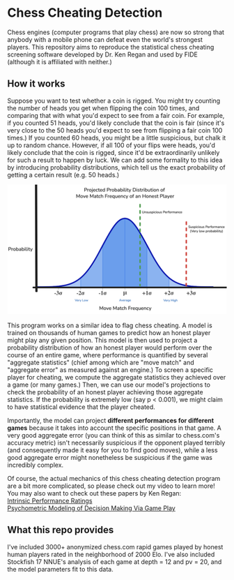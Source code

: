 # Chess Cheating Detection
 Chess engines (computer programs that play chess) are now so strong that anybody with a mobile phone can defeat even the world's strongest players.  This repository aims to reproduce the statistical chess cheating screening software developed by Dr. Ken Regan and used by FIDE (although it is affiliated with neither.)  

## How it works 
 Suppose you want to test whether a coin is rigged.  You might try counting the number of heads you get when flipping the coin 100 times, and comparing that with what you'd expect to see from a fair coin.  For example, if you counted 51 heads, you'd likely conclude that the coin is fair (since it's very close to the 50 heads you'd expect to see from flipping a fair coin 100 times.)  If you counted 60 heads, you might be a little suspicious, but chalk it up to random chance.  However, if all 100 of your flips were heads, you'd likely conclude that the coin is rigged, since it'd be extraordinarily unlikely for such a result to happen by luck.  We can add some formality to this idea by introducing probability distributions, which tell us the exact probability of getting a certain result (e.g. 50 heads.)
 
![Illustration of potential suspicious and unsuspicious performances on a probability distribution](./assets/probability_distribution.png)

 This program works on a similar idea to flag chess cheating.  A model is trained on thousands of human games to predict how an honest player might play any given position.  This model is then used to project a probability distribution of how an honest player would perform over the course of an entire game, where performance is quantified by several "aggregate statistics" (chief among which are "move match" and "aggregate error" as measured against an engine.)  To screen a specific player for cheating, we compute the aggregate statistics they achieved over a game (or many games.)  Then, we can use our model's projections to check the probability of an honest player achieving those aggregate statistics.  If the probability is extremely low (say p < 0.001), we might claim to have statistical evidence that the player cheated.

 Importantly, the model can project **different performances for different games** because it takes into account the specific positions in that game.  A very good aggregate error (you can think of this as similar to chess.com's accuracy metric) isn't necessarily suspicious if the opponent played terribly (and consequently made it easy for you to find good moves), while a less good aggregate error might nonetheless be suspicious if the game was incredibly complex.  

 Of course, the actual mechanics of this chess cheating detection program are a bit more complicated, so please check out my video to learn more!  You may also want to check out these papers by Ken Regan: <br>[Intrinsic Performance Ratings](https://cse.buffalo.edu/~regan/papers/pdf/ReHa11c.pdf) <br> [Psychometric Modeling of Decision Making Via Game Play](https://cse.buffalo.edu/~regan/papers/pdf/ReBiNF13.pdf)

## What this repo provides
 I've included 3000+ anonymized chess.com rapid games played by honest human players rated in the neighborhood of 2000 Elo.  I've also included Stockfish 17 NNUE's analysis of each game at depth = 12 and pv = 20, and the model parameters fit to this data.
 
